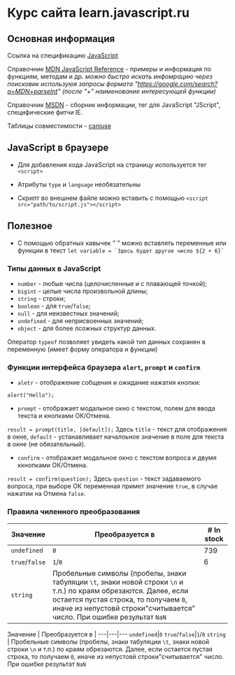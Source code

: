 # Курс сайта learn.javascript.ru

## Основная информация

Ссылка на спецификацию [JavaScript](https://www.ecma-international.org/publications-and-standards/standards/ecma-262/)

Справочник [MDN JavaScript Reference](https://developer.mozilla.org/ru/docs/Web/JavaScript/Reference) - примеры и информация по функциям, методам и др.
*можно быстро искать инфомрацию через поисковик используюя запросы формата "https://google.com/search?q=MDN+parseInt" (после "+" наименование интересующей функции)*

Справочник [MSDN](https://msdn.microsoft.com/) - сборник информации, тег для JavaScript "JScript", специфические фитчи IE.

Таблицы совместимости - [caniuse](http://caniuse.com)

## JavaScript в браузере

+ Для добавления кода JavaScript на страницу используется тег `<script>`

+ Атрибуты `type` и `language` необязательны

+ Скрипт во внешнем файле можно вставить с помощью `<script src="path/to/script.js"></script>`

## Полезное

+ С помощью обратных кавычек "\`" можно вставлять переменные или функции в текст ```let variable = `Здесь будет другое число ${2 + 6}` ```

### Типы данных в JavaScript

+ `number` - любые числа (целочисленные и с плавающей точкой);
+ `bigint` - целые числа произвольной длины;
+ `string` - строки;
+ `boolean` - для `true`/`false`;
+ `null` - для неизвестных значений;
+ `undefined` - для неприсвоенных значений;
+ `object` - для более лсожных структур данных.

Оператор `typeof` позволяет увидеть какой тип данных сохранен в переменную (имеет форму оператора и функции)

### Функции интерфейса браузера `alert`, `prompt` и `confirm`

+ `aletr` - отображение собщения и ожидание нажатия кнопки:

```alert("Hello");```

+ `prompt` - отображает модальное окно с текстом, полем для ввода текста и кнопками ОК/Отмена.

```result = prompt(title, [default]);```
Здесь `title` - текст для отображения в окне, `default` - устанавливает началоьное значение в поле для текста в окне (не обязательный).

+ `confirm` - отображает модальное окно с текстом вопроса и двумя ккнопками ОК/Отмена.

```result = confirm(question);```
Здесь `question` - текст задаваемого вопроса, при выборе ОК переменная примет значение `true`, в случае нажатии на Отмена `false`.

### Правила чиленного преобразования

Значение | Преобразуется в | # In stock
---|---|---
`undefined`|`0`| 739
`true`/`false`|`1`/`0`| 6
`string` | Пробельные символы (пробелы, знаки табуляции `\t`, знаки новой строки `\n` и т.п.) по краям обрезаются. Далее, если остается пустая строка, то получаем `0`, иначе из непустовй строки"считывается" число. При ошибке результат `NaN`

Значение | Преобразуется в |
---|---|---
`undefined`|`0`
`true`/`false`|`1`/`0`
`string` | Пробельные символы (пробелы, знаки табуляции `\t`, знаки новой строки `\n` и т.п.) по краям обрезаются. Далее, если остается пустая строка, то получаем `0`, иначе из непустовй строки"считывается" число. При ошибке результат `NaN`
